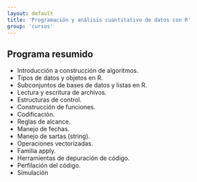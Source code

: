 ```yaml
---
layout: default
title: 'Programación y análisis cuantitativo de datos con R'
group: 'cursos'
---
```


## Programa resumido

- Introducción a construcción de algoritmos.
- Tipos de datos y objetos en R.
- Subconjuntos de bases de datos y listas en R.
- Lectura y escritura de archivos.
- Estructuras de control.
- Construcción de funciones.
- Codificación.
- Reglas de alcance.
- Manejo de fechas.
- Manejo de sartas (string).
- Operaciones vectorizadas.
- Familia apply.
- Herramientas de depuración de código.
- Perfilación del código.
- Simulación
